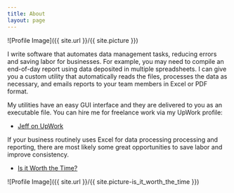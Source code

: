 ```yaml
---
title: About
layout: page
---
```

![Profile Image]({{ site.url }}/{{ site.picture }})

<p>I write software that automates data management tasks, reducing errors and saving labor for businesses. For example, you may need to compile an end-of-day report using data deposited in multiple spreadsheets. I can give you a custom utility that automatically reads the files, processes the data as necessary, and emails reports to your team members in Excel or PDF format.</p>

<p>My utilities have an easy GUI interface and they are delivered to you as an executable file. You can hire me for freelance work via my UpWork profile:</p>
<ul>
	<li><a href="https://www.upwork.com/o/profiles/users/_~01191506b35232ebc4/?s=1110580753069494272">Jeff on UpWork</a></li>
</ul>

<p>If your business routinely uses Excel for data processing processing and reporting, there are most likely some great opportunities to save labor and improve consistency.</p>


<ul>
	<li><a href="https://imgs.xkcd.com/comics/is_it_worth_the_time.png">Is it Worth the Time?</a></li>
</ul>

![Profile Image]({{ site.url }}/{{ site.picture-is_it_worth_the_time }})
